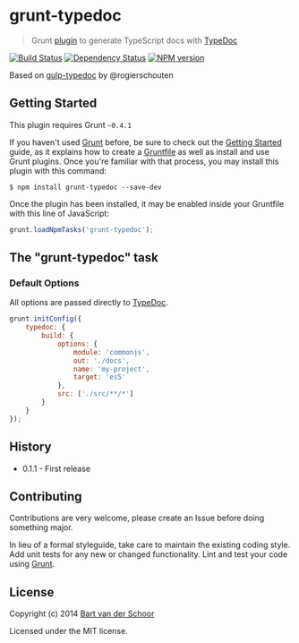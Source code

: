 # grunt-typedoc

> Grunt [plugin](http://gruntjs.com/) to generate TypeScript docs with [TypeDoc](https://github.com/sebastian-lenz/typedoc)

[![Build Status](https://api.travis-ci.org/TypeStrong/grunt-typedoc.png?branch=master)](http://travis-ci.org/TypeStrong/grunt-typedoc)
[![Dependency Status](https://gemnasium.com/TypeStrong/grunt-typedoc.png)](https://gemnasium.com/TypeStrong/grunt-typedoc)
[![NPM version](https://badge.fury.io/js/grunt-typedoc.png)](http://badge.fury.io/js/grunt-typedoc)

Based on [gulp-typedoc](https://github.com/rogierschouten/gulp-typedoc) by @rogierschouten

## Getting Started
This plugin requires Grunt `~0.4.1`

If you haven't used [Grunt](http://gruntjs.com/) before, be sure to check out the [Getting Started](http://gruntjs.com/getting-started) guide, as it explains how to create a [Gruntfile](http://gruntjs.com/sample-gruntfile) as well as install and use Grunt plugins. Once you're familiar with that process, you may install this plugin with this command:

```shell
$ npm install grunt-typedoc --save-dev
```

Once the plugin has been installed, it may be enabled inside your Gruntfile with this line of JavaScript:

```js
grunt.loadNpmTasks('grunt-typedoc');
```

## The "grunt-typedoc" task

### Default Options

All options are passed directly to [TypeDoc](https://sebastian-lenz.github.io/typedoc/).

```js
grunt.initConfig({
	typedoc: {
		build: {
			options: {
				module: 'commonjs',
				out: './docs',
				name: 'my-project',
				target: 'es5'
			},
			src: ['./src/**/*']
		}
	}
});
```


## History

* 0.1.1 - First release

## Contributing

Contributions are very welcome, please create an Issue before doing something major.

In lieu of a formal styleguide, take care to maintain the existing coding style. Add unit tests for any new or changed functionality. Lint and test your code using [Grunt](http://gruntjs.com/).


## License

Copyright (c) 2014 [Bart van der Schoor](https://github.com/Bartvds)

Licensed under the MIT license.
